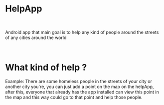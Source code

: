 <h1>HelpApp</h1><br>
<p>Android app that main goal is to help any kind of people around the streets of any cities around the world</p><br>
<h1> What kind of help ?</h1>
<p> Example: There are some homeless people in the streets of your city or another city you're, you can just add a point on the map on the helpApp, after this, everyone that already has 
the app installed can view this point in the map and this way could go to that point and help those people.  </p>
